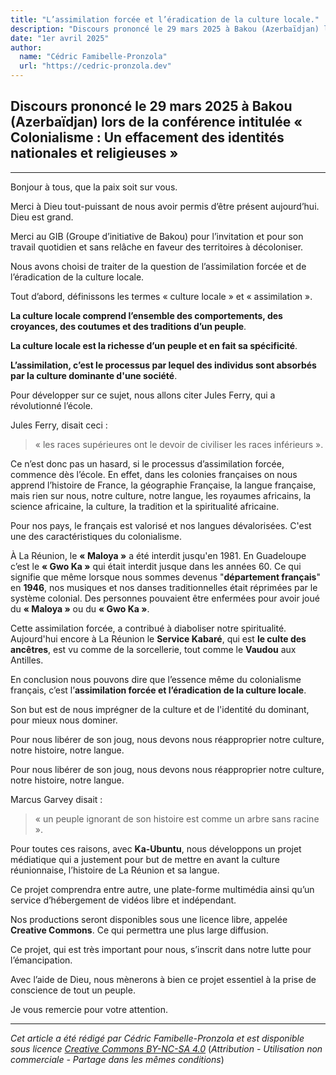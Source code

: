 ```yaml
---
title: "L’assimilation forcée et l’éradication de la culture locale."
description: "Discours prononcé le 29 mars 2025 à Bakou (Azerbaïdjan) lors de la conférence intitulée « Colonialisme : Un effacement des identités nationales et religieuses »"
date: "1er avril 2025"
author:
  name: "Cédric Famibelle-Pronzola"
  url: "https://cedric-pronzola.dev"
---
```


## Discours prononcé le 29 mars 2025 à Bakou (Azerbaïdjan) lors de la conférence intitulée **« Colonialisme : Un effacement des identités nationales et religieuses »**

---

Bonjour à tous, que la paix soit sur vous.

Merci à Dieu tout-puissant de nous avoir permis d’être présent aujourd’hui. Dieu est grand.

Merci au GIB (Groupe d’initiative de Bakou) pour l’invitation et pour son travail quotidien et sans relâche en faveur des territoires à décoloniser.

Nous avons choisi de traiter de la question de l’assimilation forcée et de l’éradication de la culture locale.

Tout d’abord, définissons les termes « culture locale » et « assimilation ».

**La culture locale comprend l’ensemble des comportements, des croyances, des coutumes et des traditions d’un peuple**.

**La culture locale est la richesse d’un peuple et en fait sa spécificité**.

**L’assimilation, c’est le processus par lequel des individus sont absorbés par la culture dominante d'une société**.

Pour développer sur ce sujet, nous allons citer Jules Ferry, qui a révolutionné l’école.

Jules Ferry, disait ceci :

> « les races supérieures ont le devoir de civiliser les races inférieurs ».

Ce n’est donc pas un hasard, si le processus d’assimilation forcée, commence dès l’école. En effet, dans les colonies françaises on nous apprend l’histoire de France, la géographie Française, la langue française, mais rien sur nous, notre culture, notre langue, les royaumes africains, la science africaine, la culture, la tradition et la spiritualité africaine.

Pour nos pays, le français est valorisé et nos langues dévalorisées. C'est une des caractéristiques du colonialisme.

À La Réunion, le **« Maloya »** a été interdit jusqu'en 1981. En Guadeloupe c’est le **« Gwo Ka »** qui était interdit jusque dans les années 60. Ce qui signifie que même lorsque nous sommes devenus "**département français**" en **1946**, nos musiques et nos danses traditionnelles était réprimées par le système colonial. Des personnes pouvaient être enfermées pour avoir joué du **« Maloya »** ou du **« Gwo Ka »**.

Cette assimilation forcée, a contribué à diaboliser notre spiritualité. Aujourd'hui encore à La Réunion le **Service Kabaré**, qui est **le culte des ancêtres**, est vu comme de la sorcellerie, tout comme le **Vaudou** aux Antilles.

En conclusion nous pouvons dire que l’essence même du colonialisme français, c’est l’**assimilation forcée et l’éradication de la culture locale**.

Son but est de nous imprégner de la culture et de l'identité du dominant, pour mieux nous dominer.

Pour nous libérer de son joug, nous devons nous réapproprier notre culture, notre histoire, notre langue.

Pour nous libérer de son joug, nous devons nous réapproprier notre culture, notre histoire, notre langue.

Marcus Garvey disait :
> « un peuple ignorant de son histoire est comme un arbre sans racine ».

Pour toutes ces raisons, avec **Ka-Ubuntu**, nous développons un projet médiatique qui a justement pour but de mettre en avant la culture réunionnaise, l’histoire de La Réunion et sa langue.

Ce projet comprendra entre autre, une plate-forme multimédia ainsi qu’un service d’hébergement de vidéos libre et indépendant.

Nos productions seront disponibles sous une licence libre, appelée **Creative Commons**. Ce qui permettra une plus large diffusion.

Ce projet, qui est très important pour nous, s’inscrit dans notre lutte pour l’émancipation.

Avec l’aide de Dieu, nous mènerons à bien ce projet essentiel à la prise de conscience de tout un peuple.

Je vous remercie pour votre attention.

---

*Cet article a été rédigé par Cédric Famibelle-Pronzola et est disponible sous licence [Creative Commons BY-NC-SA 4.0](https://creativecommons.org/licenses/by-nc-sa/4.0/)* (_Attribution - Utilisation non commerciale - Partage dans les mêmes conditions_)
